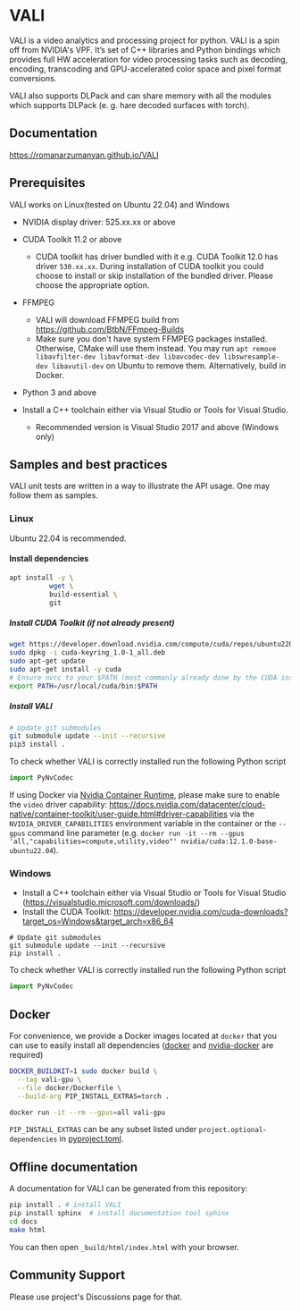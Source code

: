 # VALI

VALI is a video analytics and processing project for python. VALI is a spin off from NVIDIA's VPF.
It’s set of C++ libraries and Python bindings which provides full HW acceleration for video processing tasks such as decoding, encoding, transcoding and GPU-accelerated color space and pixel format conversions.

VALI also supports DLPack and can share memory with all the modules which supports DLPack (e. g. hare decoded surfaces with torch).

## Documentation
https://romanarzumanyan.github.io/VALI

## Prerequisites
VALI works on Linux(tested on Ubuntu 22.04) and Windows

- NVIDIA display driver: 525.xx.xx or above
- CUDA Toolkit 11.2 or above 
  - CUDA toolkit has driver bundled with it e.g. CUDA Toolkit 12.0 has driver `530.xx.xx`. During installation of CUDA toolkit you could choose to install or skip installation of the bundled driver. Please choose the appropriate option.
- FFMPEG
  - VALI will download FFMPEG build from https://github.com/BtbN/FFmpeg-Builds
  - Make sure you don't have system FFMPEG packages installed. Otherwise, CMake will use them instead. You may run ```apt remove libavfilter-dev libavformat-dev libavcodec-dev libswresample-dev libavutil-dev``` on Ubuntu to remove them. Alternatively, build in Docker.

- Python 3 and above
- Install a C++ toolchain either via Visual Studio or Tools for Visual Studio.
  - Recommended version is Visual Studio 2017 and above
(Windows only)

## Samples and best practices
VALI unit tests are written in a way to illustrate the API usage. One may follow them as samples.

### Linux
Ubuntu 22.04 is recommended.

#### Install dependencies
```bash
apt install -y \          
          wget \
          build-essential \
          git
```

##### Install CUDA Toolkit (if not already present)
```bash
wget https://developer.download.nvidia.com/compute/cuda/repos/ubuntu2204/x86_64/cuda-keyring_1.0-1_all.deb
sudo dpkg -i cuda-keyring_1.0-1_all.deb
sudo apt-get update
sudo apt-get install -y cuda
# Ensure nvcc to your $PATH (most commonly already done by the CUDA installation)
export PATH=/usr/local/cuda/bin:$PATH
```

##### Install VALI
```bash
# Update git submodules
git submodule update --init --recursive
pip3 install .
```

To check whether VALI is correctly installed run the following Python script
```python
import PyNvCodec
```
If using Docker via [Nvidia Container Runtime](https://developer.nvidia.com/nvidia-container-runtime),
please make sure to enable the `video` driver capability: https://docs.nvidia.com/datacenter/cloud-native/container-toolkit/user-guide.html#driver-capabilities via
the `NVIDIA_DRIVER_CAPABILITIES` environment variable in the container or the `--gpus` command line parameter (e.g.
`docker run -it --rm --gpus 'all,"capabilities=compute,utility,video"' nvidia/cuda:12.1.0-base-ubuntu22.04`).

### Windows

- Install a C++ toolchain either via Visual Studio or Tools for Visual Studio (https://visualstudio.microsoft.com/downloads/)
- Install the CUDA Toolkit: https://developer.nvidia.com/cuda-downloads?target_os=Windows&target_arch=x86_64
```pwsh
# Update git submodules
git submodule update --init --recursive
pip install .
```
To check whether VALI is correctly installed run the following Python script
```python
import PyNvCodec
```
## Docker

For convenience, we provide a Docker images located at `docker` that you can use to easily install all dependencies 
([docker](https://docs.docker.com/engine/install/ubuntu/) and [nvidia-docker](https://docs.nvidia.com/datacenter/cloud-native/container-toolkit/install-guide.html)
are required)


```bash
DOCKER_BUILDKIT=1 sudo docker build \
  --tag vali-gpu \
  --file docker/Dockerfile \
  --build-arg PIP_INSTALL_EXTRAS=torch .

docker run -it --rm --gpus=all vali-gpu
```

`PIP_INSTALL_EXTRAS` can be any subset listed under `project.optional-dependencies` in [pyproject.toml](pyproject.toml).

## Offline documentation

A documentation for VALI can be generated from this repository:
```bash
pip install . # install VALI
pip install sphinx  # install documentation tool sphinx
cd docs
make html
```
You can then open `_build/html/index.html` with your browser.

## Community Support
Please use project's Discussions page for that.
